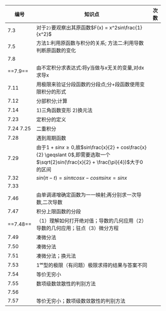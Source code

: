 编号 | 知识点 | 次数
---|---|---
7.3|对于`2)`要观察出其原函数$F(x) = x^2sin\frac{1}{x^2}$|
7.5|方法1:利用原函数与积分的关系; 方法二:利用导数判断原函数的变化|
7.8||
==7.9==|由不定积分求表达式:将y当做与x无关的变量,对dx求导x|
7.11|用极限来验证分段函数的分段点;分+段函数使用变限积分的形式|
7.12|分部积分;计算|
7.14|1)三角函数变形 2)换元法|
7.23|定积分的定义|
7.24 7.25|二重积分|
7.28|遇到周期函数|
7.29|由于$1 + sinx \geqslant 0$,故$sin\frac{x}{2} + cos\frac{x}{2} \geqslant 0$,即需要选取一个$\sqrt{2}sin(\frac{x}{2} + \frac{\pi}{4})$大于0的区间|
7.32|$sin(\pi-t) = sin\pi cosx  - cos\pi sinx = sinx$|
7.33||
7.46|由单调递增确定函数为一一映射;再分别求一次导数,二次导数|
7.47|积分上限函数的分段|
==7.48==|（1）理解如何打开绝对值；导数的几何应用（2）导数的几何应用；驻点（3）微分方程|
7.49|凑微分法|
7.50|凑微分法|
7.51|凑微分法；换元法|
7.53|$1^{\infty}$型的极限（有问题）极限求得的结果与答案不同|
7.54|等价无穷小|
7.55|数项级数敛散性的判别方法|
7.56||
7.57| 等价无穷小；数项级数敛散性的判别方法                         |


